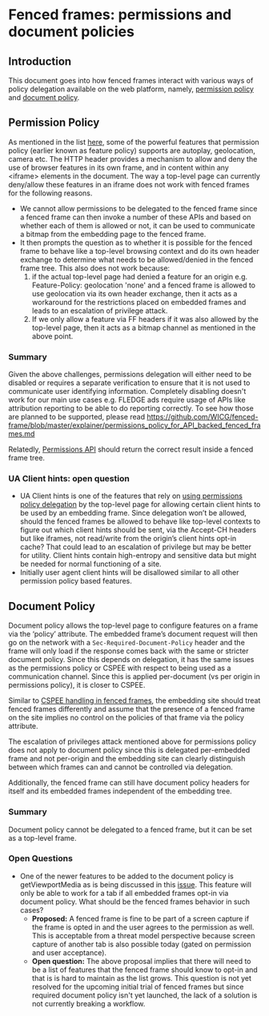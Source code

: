 # Fenced frames: permissions and document policies

## Introduction

This document goes into how fenced frames interact with various ways of policy delegation available on the web platform, namely, [permission policy](https://developer.mozilla.org/en-US/docs/Web/HTTP/Feature_Policy) and [document policy](https://wicg.github.io/document-policy/ ). 


## Permission Policy

As mentioned in the list [here](https://developer.mozilla.org/en-US/docs/Web/HTTP/Headers/Feature-Policy#directives), some of the powerful features that permission policy (earlier known as feature policy) supports are autoplay, geolocation, camera etc. The HTTP header provides a mechanism to allow and deny the use of browser features in its own frame, and in content within any &lt;iframe> elements in the document. The way a top-level page can currently deny/allow these features in an iframe does not work with fenced frames for the following reasons. 



*   We cannot allow permissions to be delegated to the fenced frame since a fenced frame can then invoke a number of these APIs and based on whether each of them is allowed or not, it can be used to communicate a bitmap from the embedding page to the fenced frame.
*   It then prompts the question as to whether it is possible for the fenced frame to behave like a top-level browsing context and do its own header exchange to determine what needs to be allowed/denied in the fenced frame tree. This also does not work because:
    1. if the actual top-level page had denied a feature for an origin e.g. Feature-Policy: geolocation 'none' and a fenced frame is allowed to use geolocation via its own header exchange, then it acts as a workaround for the restrictions placed on embedded frames and leads to an escalation of privilege attack.
    2. If we only allow a feature via FF headers if it was also allowed by the top-level page, then it acts as a bitmap channel as mentioned in the above point.


### Summary

Given the above challenges, permissions delegation will either need to be disabled or requires a separate verification to ensure that it is not used to communicate user identifying information. Completely disabling doesn't work for our main use cases e.g. FLEDGE ads require usage of APIs like attribution reporting to be able to do reporting correctly. To see how those are planned to be supported, please read https://github.com/WICG/fenced-frame/blob/master/explainer/permissions_policy_for_API_backed_fenced_frames.md 

Relatedly, [Permissions API](https://developer.mozilla.org/en-US/docs/Web/API/Permissions_API) should return the correct result inside a fenced frame tree.


### UA Client hints: open question



*   UA Client hints is one of the features that rely on [using permissions policy delegation](https://github.com/WICG/ua-client-hints#for-example) by the top-level page for allowing certain client hints to be used by an embedding frame. Since delegation won’t be allowed, should the fenced frames be allowed to behave like top-level contexts to figure out which client hints should be sent, via the Accept-CH headers but like iframes, not read/write from the origin’s client hints opt-in cache? That could lead to an escalation of privilege but may be better for utility. Client hints contain high-entropy and sensitive data but might be needed for normal functioning of a site.
   * Initially user agent client hints will be disallowed similar to all other permission policy based features.  


## Document Policy

Document policy allows the top-level page to configure features on a frame via the ‘policy’ attribute. The embedded frame’s document request will then go on the network with a  `Sec-Required-Document-Policy` header and the frame will only load if the response comes back with the same or stricter document policy. Since this depends on delegation, it has the same issues as the permissions policy or CSPEE with respect to being used as a communication channel. Since this is applied per-document (vs per origin in permissions policy), it is closer to CSPEE.

Similar to [CSPEE handling in fenced frames](https://github.com/shivanigithub/fenced-frame/blob/master/explainer/interaction_with_content_security_policy.md), the embedding site should treat fenced frames differently and assume that the presence of a fenced frame on the site implies no control on the policies of that frame via the policy attribute.  

The escalation of privileges attack mentioned above for permissions policy does not apply to document policy since this is delegated per-embedded frame and not per-origin and the embedding site can clearly distinguish between which frames can and cannot be controlled via delegation. 

Additionally, the fenced frame can still have document policy headers for itself and its embedded frames independent of the embedding tree.


### Summary

Document policy cannot be delegated to a fenced frame, but it can be set as a top-level frame. 


### Open Questions



*   One of the newer features to be added to the document policy is getViewportMedia as is being discussed in this [issue](https://github.com/w3c/mediacapture-screen-share/issues/155). This feature will only be able to work for a tab if all embedded frames opt-in via document policy. What should be the fenced frames behavior in such cases? 
    *   **Proposed:** A fenced frame is fine to be part of a screen capture if the frame is opted in and the user agrees to the permission as well. This is acceptable from a threat model perspective because screen capture of another tab is also possible today (gated on permission and user acceptance).
    *   **Open question:** The above proposal implies that there will need to be a list of features that the fenced frame should know to opt-in and that is is hard to maintain as the list grows. This question is not yet resolved for the upcoming initial trial of fenced frames but since required document policy isn't yet launched, the lack of a solution is not currently breaking a workflow.
